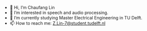 - 👋 Hi, I’m Chaufang Lin
- 👀 I’m interested in speech and audio processing.
- 🌱 I’m currently studying Master Electrical Engineering in TU Delft.
- 📫 How to reach me: Z.Lin-7@student.tudelft.nl

<!---
chaufanglam/chaufanglam is a ✨ special ✨ repository because its `README.md` (this file) appears on your GitHub profile.
You can click the Preview link to take a look at your changes.
--->
